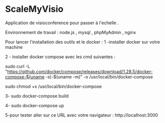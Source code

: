 # ScaleMyVisio
Application de visioconference pour passer à l'echelle .


Environnement de travail : node.js , mysql , phpMyAdmin , nginx

Pour lancer l'installation des outils et le docker : 
1 -installer docker sur votre machine 

2 - installer docker compose avec les cmd suivantes :

sudo curl -L "https://github.com/docker/compose/releases/download/1.28.5/docker-compose-$(uname -s)-$(uname -m)" -o /usr/local/bin/docker-compose

sudo chmod +x /usr/local/bin/docker-compose

3- sudo docker-compose build 

4- sudo docker-compose up

5-pour tester aller sur ce URL avec votre navigateur : http://localhost:3000

